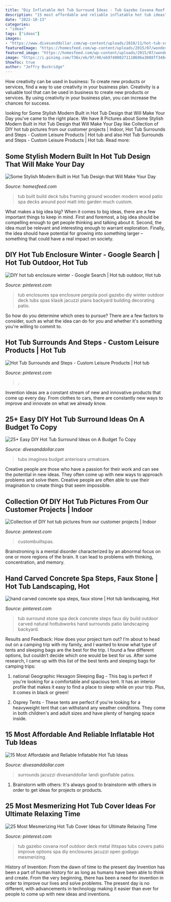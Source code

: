 ```yaml
---
title: "Diy Inflatable Hot Tub Surround Ideas - Tub Gazebo Covana Roof Outdoor Deck Metal Ihtspas Tubs Covers Patio Improve Options Spa Diy Enclosures Jacuzzi Open Godiygo Mesmerizing"
description: "15 most affordable and reliable inflatable hot tub ideas"
date: "2022-10-13"
categories:
- "ideas"
tags: ["ideas"]
images:
- "https://www.divesanddollar.com/wp-content/uploads/2018/11/hot-tub-surround-ideas-1.jpg"
featuredImage: "https://homesfeed.com/wp-content/uploads/2015/07/wonderful-wooden-built-in-hot-tub-design-with-white-accent-and-wooden-patio-deck-with-bamboo-fence.jpg"
featured_image: "https://homesfeed.com/wp-content/uploads/2015/07/wonderful-wooden-built-in-hot-tub-design-with-white-accent-and-wooden-patio-deck-with-bamboo-fence.jpg"
image: "https://i.pinimg.com/736x/eb/97/40/eb974000271110696a3088ff34841a17.jpg"
ShowToc: true
author: "Jeffry Buckridge"
---
```



How creativity can be used in business: To create new products or services, find a way to use creativity in your business plan.
Creativity is a valuable tool that can be used in business to create new products or services. By using creativity in your business plan, you can increase the chances for success.

	

		
looking for Some Stylish Modern Built in Hot Tub Design that Will Make Your Day you've came to the right place. We have 8 Pictures about Some Stylish Modern Built in Hot Tub Design that Will Make Your Day like Collection of DIY hot tub pictures from our customer projects | Indoor, Hot Tub Surrounds and Steps - Custom Leisure Products | Hot tub and also Hot Tub Surrounds and Steps - Custom Leisure Products | Hot tub. Read more:
		
    
## Some Stylish Modern Built In Hot Tub Design That Will Make Your Day

<img loading=lazy src="https://homesfeed.com/wp-content/uploads/2015/07/wonderful-wooden-built-in-hot-tub-design-with-white-accent-and-wooden-patio-deck-with-bamboo-fence.jpg" onerror="this.onerror=null;this.src='https://tse1.mm.bing.net/th?id=OIP.gjfHpzN0j4OK9RrqZBO1CAHaFj&amp;pid=15.1';" alt="Some Stylish Modern Built in Hot Tub Design that Will Make Your Day">

_Source: homesfeed.com_

>tub built build deck tubs framing ground wooden modern wood patio spa decks around pool matt into garden much custom. 

	

What makes a big idea big?
When it comes to big ideas, there are a few important things to keep in mind. First and foremost, a big idea should be compelling enough to get people thinking and talking about it. Second, the idea must be relevant and interesting enough to warrant exploration. Finally, the idea should have potential for growing into something larger – something that could have a real impact on society.

    
## DIY Hot Tub Enclosure Winter - Google Search | Hot Tub Outdoor, Hot Tub

<img loading=lazy src="https://i.pinimg.com/736x/77/4b/71/774b71c8d473633a9ce6f0b19d250101--tub-enclosures-pool-ideas.jpg" onerror="this.onerror=null;this.src='https://tse3.mm.bing.net/th?id=OIP.rHmyDtOjhGBDTFIPYe64NgHaE5&amp;pid=15.1';" alt="DIY hot tub enclosure winter - Google Search | Hot tub outdoor, Hot tub">

_Source: pinterest.com_

>tub enclosures spa enclosure pergola pool gazebo diy winter outdoor deck tubs spas klasik jacuzzi plans backyard building decorating patio. 

	

So how do you determine which ones to pursue? There are a few factors to consider, such as what the idea can do for you and whether it's something you're willing to commit to.

    
## Hot Tub Surrounds And Steps - Custom Leisure Products | Hot Tub

<img loading=lazy src="https://i.pinimg.com/736x/78/fd/88/78fd880a4042c0f85b3606f53401f866.jpg" onerror="this.onerror=null;this.src='https://tse4.mm.bing.net/th?id=OIP.D6TdDiF8sFv_lzo1hQIlZAHaEK&amp;pid=15.1';" alt="Hot Tub Surrounds and Steps - Custom Leisure Products | Hot tub">

_Source: pinterest.com_

>. 

	

Invention ideas are a constant stream of new and innovative products that come up every day. From clothes to cars, there are constantly new ways to improve and innovate on what we already know. 

    
## 25+ Easy DIY Hot Tub Surround Ideas On A Budget To Copy

<img loading=lazy src="https://www.divesanddollar.com/wp-content/uploads/2018/11/hot-tub-surround-ideas-1.jpg" onerror="this.onerror=null;this.src='https://tse3.mm.bing.net/th?id=OIP.FjY_21ndZ7TXVPa9LJoKfgHaF7&amp;pid=15.1';" alt="25+ Easy DIY Hot Tub Surround Ideas on A Budget To Copy">

_Source: divesanddollar.com_

>tubs imaginea budget anterioara urmatoare. 

	

Creative people are those who have a passion for their work and can see the potential in new ideas. They often come up with new ways to approach problems and solve them. Creative people are often able to use their imagination to create things that seem impossible.

    
## Collection Of DIY Hot Tub Pictures From Our Customer Projects | Indoor

<img loading=lazy src="https://i.pinimg.com/originals/7a/51/0e/7a510e272572036a73f48c9b38128de0.jpg" onerror="this.onerror=null;this.src='https://tse2.mm.bing.net/th?id=OIP.xRqVt7UoVxVXkgFH1heIhgHaFj&amp;pid=15.1';" alt="Collection of DIY hot tub pictures from our customer projects | Indoor">

_Source: pinterest.com_

>custombuiltspas. 

	

Brainstroming is a mental disorder characterized by an abnormal focus on one or more regions of the brain. It can lead to problems with thinking, concentration, and memory.

    
## Hand Carved Concrete Spa Steps, Faux Stone | Hot Tub Landscaping, Hot

<img loading=lazy src="https://i.pinimg.com/736x/8a/61/e2/8a61e2d62765be99bf81a6c200a68d8c--hot-tub-deck-faux-stone.jpg" onerror="this.onerror=null;this.src='https://tse1.mm.bing.net/th?id=OIP.T5WJpV-SZQGg2_AVQwinZAHaE8&amp;pid=15.1';" alt="hand carved concrete spa steps, faux stone | Hot tub landscaping, Hot">

_Source: pinterest.com_

>tub surround stone spa deck concrete steps faux diy build outdoor carved natural hottubworks hand surrounds patio landscaping backyard. 

	

Results and Feedback: How does your project turn out?
I’m about to head out on a camping trip with my family, and I wanted to know what type of tents and sleeping bags are the best for the trip. I found a few different options, but couldn’t decide which one would be best for us. After some research, I came up with this list of the best tents and sleeping bags for camping trips:
1) national Geographic Hexagon Sleeping Bag - This bag is perfect if you're looking for a comfortable and spacious tent. It has an interior profile that makes it easy to find a place to sleep while on your trip. Plus, it comes in black or green!

2) Osprey Tents - These tents are perfect if you're looking for a heavyweight tent that can withstand any weather conditions. They come in both children's and adult sizes and have plenty of hanging space inside.

    
## 15 Most Affordable And Reliable Inflatable Hot Tub Ideas

<img loading=lazy src="https://www.divesanddollar.com/wp-content/uploads/2017/05/inflatable-hot-tub-ideas-FILEminimizer-min.jpg" onerror="this.onerror=null;this.src='https://tse4.mm.bing.net/th?id=OIP.w2xvUqj4A693rvlHd2lXqwHaG0&amp;pid=15.1';" alt="15 Most Affordable and Reliable Inflatable Hot Tub Ideas">

_Source: divesanddollar.com_

>surrounds jacuzzi divesanddollar landi gonflable patios. 

	

1. Brainstorm with others: It's always good to brainstorm with others in order to get ideas for projects or products.

    
## 25 Most Mesmerizing Hot Tub Cover Ideas For Ultimate Relaxing Time

<img loading=lazy src="https://i.pinimg.com/736x/eb/97/40/eb974000271110696a3088ff34841a17.jpg" onerror="this.onerror=null;this.src='https://tse1.mm.bing.net/th?id=OIP.wu5Fle1x9g-6cmmK5mdz4QHaHa&amp;pid=15.1';" alt="25 Most Mesmerizing Hot Tub Cover Ideas for Ultimate Relaxing Time">

_Source: pinterest.com_

>tub gazebo covana roof outdoor deck metal ihtspas tubs covers patio improve options spa diy enclosures jacuzzi open godiygo mesmerizing. 

	

History of Invention: From the dawn of time to the present day
Invention has been a part of human history for as long as humans have been able to think and create. From the very beginning, there has been a need for invention in order to improve our lives and solve problems. The present day is no different, with advancements in technology making it easier than ever for people to come up with new ideas and inventions.

